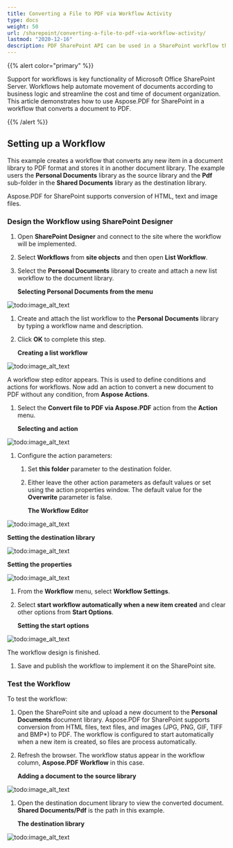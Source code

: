 ```yaml
---
title: Converting a File to PDF via Workflow Activity
type: docs
weight: 50
url: /sharepoint/converting-a-file-to-pdf-via-workflow-activity/
lastmod: "2020-12-16"
description: PDF SharePoint API can be used in a SharePoint workflow that converts a document to PDF.
---
```


{{% alert color="primary" %}}

Support for workflows is key functionality of Microsoft Office SharePoint Server. Workflows help automate movement of documents according to business logic and streamline the cost and time of document organization. This article demonstrates how to use Aspose.PDF for SharePoint in a workflow that converts a document to PDF.

{{% /alert %}}
## **Setting up a Workflow**

This example creates a workflow that converts any new item in a document library to PDF format and stores it in another document library. The example users the **Personal Documents** library as the source library and the **Pdf** sub-folder in the **Shared Documents** library as the destination library.

Aspose.PDF for SharePoint supports conversion of HTML, text and image files.

### **Design the Workflow using SharePoint Designer**

1. Open **SharePoint Designer** and connect to the site where the workflow will be implemented.
1. Select **Workflows** from **site objects** and then open **List Workflow**.
1. Select the **Personal Documents** library to create and attach a new list workflow to the document library.

   **Selecting Personal Documents from the menu**

![todo:image_alt_text](converting-a-file-to-pdf-via-workflow-activity_1.png)


1. Create and attach the list workflow to the **Personal Documents** library by typing a workflow name and description.
1. Click **OK** to complete this step.

   **Creating a list workflow**

![todo:image_alt_text](converting-a-file-to-pdf-via-workflow-activity_2.png)



A workflow step editor appears. This is used to define conditions and actions for workflows. Now add an action to convert a new document to PDF without any condition, from **Aspose Actions**.

1. Select the **Convert file to PDF via Aspose.PDF** action from the **Action** menu.

   **Selecting and action**

![todo:image_alt_text](converting-a-file-to-pdf-via-workflow-activity_3.png)


1. Configure the action parameters:
   1. Set **this folder** parameter to the destination folder.
   1. Either leave the other action parameters as default values or set using the action properties window. The default value for the **Overwrite** parameter is false.

      **The Workflow Editor**

![todo:image_alt_text](converting-a-file-to-pdf-via-workflow-activity_4.png)



**Setting the destination library**

![todo:image_alt_text](converting-a-file-to-pdf-via-workflow-activity_5.png)



**Setting the properties**

![todo:image_alt_text](converting-a-file-to-pdf-via-workflow-activity_6.png)




1. From the **Workflow** menu, select **Workflow Settings**.
1. Select **start workflow automatically when a new item created** and clear other options from **Start Options**.

   **Setting the start options**

![todo:image_alt_text](converting-a-file-to-pdf-via-workflow-activity_7.png)



The workflow design is finished.

1. Save and publish the workflow to implement it on the SharePoint site.

### **Test the Workflow**

To test the workflow:

1. Open the SharePoint site and upload a new document to the **Personal Documents** document library.
   Aspose.PDF for SharePoint supports conversion from HTML files, text files, and images (JPG, PNG, GIF, TIFF and BMP*) to PDF. The workflow is configured to start automatically when a new item is created, so files are process automatically.
1. Refresh the browser.
   The workflow status appear in the workflow column, **Aspose.PDF Workflow** in this case.

   **Adding a document to the source library**

![todo:image_alt_text](converting-a-file-to-pdf-via-workflow-activity_8.png)




1. Open the destination document library to view the converted document. **Shared Documents/Pdf** is the path in this example.

   **The destination library**

![todo:image_alt_text](converting-a-file-to-pdf-via-workflow-activity_9.png)

